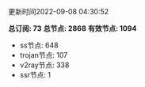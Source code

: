更新时间2022-09-08 04:30:52

**总订阅: 73**
**总节点: 2868**
**有效节点: 1094**
- ss节点: 648
- trojan节点: 107
- v2ray节点: 338
- ssr节点: 1
